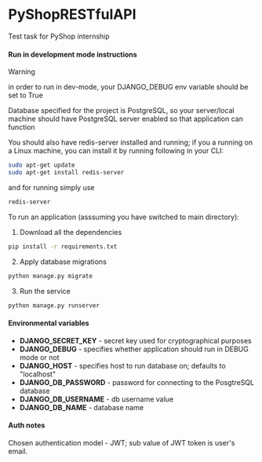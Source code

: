 # PyShopRESTfulAPI
Test task for PyShop internship


#### Run in development mode instructions

> [!WARNING]
> in order to run in dev-mode, your DJANGO_DEBUG env variable should be set to True

Database specified for the project is PostgreSQL, so your server/local machine should have PostgreSQL 
server enabled so that application can function

You should also have redis-server installed and running; if you a running on a Linux machine, you can install it
by running following in your CLI:
```bash
sudo apt-get update
sudo apt-get install redis-server
```

and for running simply use

```bash
redis-server
```

To run an application (asssuming you have switched to main directory):
1. Download all the dependencies
```bash
pip install -r requirements.txt
```
2. Apply database migrations
```bash
python manage.py migrate 
```
3. Run the service
```bash
python manage.py runserver
```

#### Environmental variables
+ **DJANGO_SECRET_KEY** - secret key used for cryptographical purposes
+ **DJANGO_DEBUG** - specifies whether application should run in DEBUG mode or not
+ **DJANGO_HOST** - specifies host to run database on; defaults to "localhost"
+ **DJANGO_DB_PASSWORD** - password for connecting to the PosgtreSQL database
+ **DJANGO_DB_USERNAME** - db username value
+ **DJANGO_DB_NAME** - database name


#### Auth notes
Chosen authentication model - JWT; sub value of JWT token is user's email.